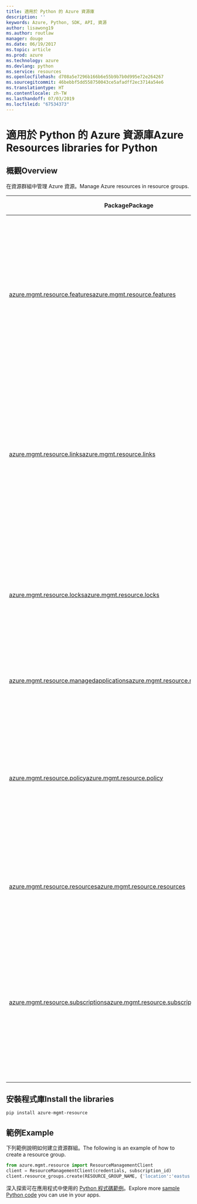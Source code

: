 ```yaml
---
title: 適用於 Python 的 Azure 資源庫
description: ''
keywords: Azure, Python, SDK, API, 資源
author: lisawong19
ms.author: routlaw
manager: douge
ms.date: 06/19/2017
ms.topic: article
ms.prod: azure
ms.technology: azure
ms.devlang: python
ms.service: resources
ms.openlocfilehash: d708a5e7296b166b6e55b9b7b0d995e72e264267
ms.sourcegitcommit: 46bebbf5dd558750043ce5afadff2ec3714a54e6
ms.translationtype: HT
ms.contentlocale: zh-TW
ms.lasthandoff: 07/03/2019
ms.locfileid: "67534373"
---
```

# <a name="azure-resources-libraries-for-python"></a><span data-ttu-id="fbcae-103">適用於 Python 的 Azure 資源庫</span><span class="sxs-lookup"><span data-stu-id="fbcae-103">Azure Resources libraries for Python</span></span> 

## <a name="overview"></a><span data-ttu-id="fbcae-104">概觀</span><span class="sxs-lookup"><span data-stu-id="fbcae-104">Overview</span></span> 
<span data-ttu-id="fbcae-105">在資源群組中管理 Azure 資源。</span><span class="sxs-lookup"><span data-stu-id="fbcae-105">Manage Azure resources in resource groups.</span></span>

| <span data-ttu-id="fbcae-106">Package</span><span class="sxs-lookup"><span data-stu-id="fbcae-106">Package</span></span>  |  <span data-ttu-id="fbcae-107">說明</span><span class="sxs-lookup"><span data-stu-id="fbcae-107">Description</span></span> |
|---|---|
|<span data-ttu-id="fbcae-108">[azure.mgmt.resource.features][1]</span><span class="sxs-lookup"><span data-stu-id="fbcae-108">[azure.mgmt.resource.features][1]</span></span>|<span data-ttu-id="fbcae-109">Azure 功能控制項 (AFEC) 提供一種機制，讓資源提供者可控制要向使用者曝光的功能。</span><span class="sxs-lookup"><span data-stu-id="fbcae-109">Azure Feature Exposure Control (AFEC) provides a mechanism for the resource providers to control feature exposure to users.</span></span>|
|<span data-ttu-id="fbcae-110">[azure.mgmt.resource.links][2]</span><span class="sxs-lookup"><span data-stu-id="fbcae-110">[azure.mgmt.resource.links][2]</span></span>|<span data-ttu-id="fbcae-111">可將 Azure 資源連結在一起來構成邏輯關聯性。</span><span class="sxs-lookup"><span data-stu-id="fbcae-111">Azure resources can be linked together to form logical relationships.</span></span> <span data-ttu-id="fbcae-112">您可以在屬於不同資源群組的資源之間建立連結。</span><span class="sxs-lookup"><span data-stu-id="fbcae-112">You can establish links between resources belonging to different resource groups.</span></span>|
|<span data-ttu-id="fbcae-113">[azure.mgmt.resource.locks][3]</span><span class="sxs-lookup"><span data-stu-id="fbcae-113">[azure.mgmt.resource.locks][3]</span></span>|<span data-ttu-id="fbcae-114">可以鎖定 Azure 資源來防止貴組織中的其他使用者刪除或修改資源。</span><span class="sxs-lookup"><span data-stu-id="fbcae-114">Azure resources can be locked to prevent other users in your organization from deleting or modifying resources.</span></span>|
|<span data-ttu-id="fbcae-115">[azure.mgmt.resource.managedapplications][4]</span><span class="sxs-lookup"><span data-stu-id="fbcae-115">[azure.mgmt.resource.managedapplications][4]</span></span>|<span data-ttu-id="fbcae-116">Azure 受控應用程式 (設備)。</span><span class="sxs-lookup"><span data-stu-id="fbcae-116">ARM managed applications (appliances).</span></span>|
|<span data-ttu-id="fbcae-117">[azure.mgmt.resource.policy][5]</span><span class="sxs-lookup"><span data-stu-id="fbcae-117">[azure.mgmt.resource.policy][5]</span></span>|<span data-ttu-id="fbcae-118">若要管理和控制資源的存取權，您可以定義自訂的原則，並在範圍內將它們加以指派。</span><span class="sxs-lookup"><span data-stu-id="fbcae-118">To manage and control access to your resources, you can define customized policies and assign them at a scope.</span></span>|
|<span data-ttu-id="fbcae-119">[azure.mgmt.resource.resources][6]</span><span class="sxs-lookup"><span data-stu-id="fbcae-119">[azure.mgmt.resource.resources][6]</span></span>| <span data-ttu-id="fbcae-120">提供使用資源與資源群組的作業。</span><span class="sxs-lookup"><span data-stu-id="fbcae-120">Provides operations for working with resources and resource groups.</span></span>|
|<span data-ttu-id="fbcae-121">[azure.mgmt.resource.subscriptions][7]</span><span class="sxs-lookup"><span data-stu-id="fbcae-121">[azure.mgmt.resource.subscriptions][7]</span></span>|<span data-ttu-id="fbcae-122">所有資源群組和資源都在訂用帳戶內。</span><span class="sxs-lookup"><span data-stu-id="fbcae-122">All resource groups and resources exist within subscriptions.</span></span> <span data-ttu-id="fbcae-123">這些作業可讓您取得訂用帳戶和租用戶的相關資訊。</span><span class="sxs-lookup"><span data-stu-id="fbcae-123">These operation enable you get information about your subscriptions and tenants.</span></span>|

[1]: /python/api/azure.mgmt.resource.features
[2]: /python/api/azure.mgmt.resource.links
[3]: /python/api/azure.mgmt.resource.locks
[4]: /python/api/azure.mgmt.resource.managedapplications
[5]: /python/api/azure.mgmt.resource.policy
[6]: /python/api/azure.mgmt.resource.resources
[7]: /python/api/azure.mgmt.resource.subscriptions

## <a name="install-the-libraries"></a><span data-ttu-id="fbcae-124">安裝程式庫</span><span class="sxs-lookup"><span data-stu-id="fbcae-124">Install the libraries</span></span> 
```bash
pip install azure-mgmt-resource
```

## <a name="example"></a><span data-ttu-id="fbcae-125">範例</span><span class="sxs-lookup"><span data-stu-id="fbcae-125">Example</span></span>
<span data-ttu-id="fbcae-126">下列範例說明如何建立資源群組。</span><span class="sxs-lookup"><span data-stu-id="fbcae-126">The following is an example of how to create a resource group.</span></span> 

```python
from azure.mgmt.resource import ResourceManagementClient
client = ResourceManagementClient(credentials, subscription_id)
client.resource_groups.create(RESOURCE_GROUP_NAME, {'location':'eastus'})
```

<span data-ttu-id="fbcae-127">深入探索可在應用程式中使用的 [Python 程式碼範例](https://azure.microsoft.com/resources/samples/?platform=python)。</span><span class="sxs-lookup"><span data-stu-id="fbcae-127">Explore more [sample Python code](https://azure.microsoft.com/resources/samples/?platform=python) you can use in your apps.</span></span> 